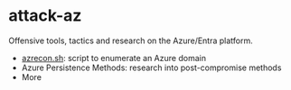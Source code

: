 # attack-az
Offensive tools, tactics and research on the Azure/Entra platform.
- [azrecon.sh](https://github.com/toneillcodes/attack-az/blob/main/azrecon.sh): script to enumerate an Azure domain
- Azure Persistence Methods: research into post-compromise methods
- More
